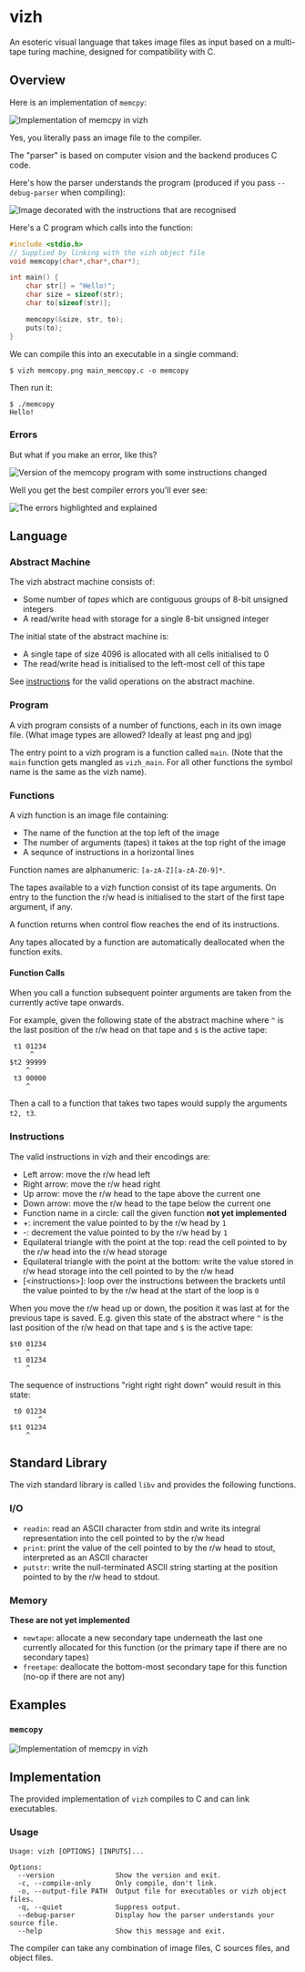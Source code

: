 # vizh

An esoteric visual language that takes image files as input based on a multi-tape turing machine, designed for compatibility with C.

## Overview

Here is an implementation of `memcpy`:

![Implementation of memcpy in vizh](samples/memcopy/memcopy.png)

Yes, you literally pass an image file to the compiler.

The "parser" is based on computer vision and the backend produces C code.

Here's how the parser understands the program (produced if you pass `--debug-parser` when compiling):

![Image decorated with the instructions that are recognised](images/parser_output.png)

Here's a C program which calls into the function:

```c
#include <stdio.h>
// Supplied by linking with the vizh object file
void memcopy(char*,char*,char*);

int main() {
    char str[] = "Hello!";
    char size = sizeof(str);
    char to[sizeof(str)];

    memcopy(&size, str, to);
    puts(to);
}
```

We can compile this into an executable in a single command:

```console
$ vizh memcopy.png main_memcopy.c -o memcopy
```

Then run it:

```console
$ ./memcopy
Hello!
```

### Errors

But what if you make an error, like this?

![Version of the memcopy program with some instructions changed](images/bad_memcopy.png)

Well you get the best compiler errors you'll ever see:

![The errors highlighted and explained](images/compiler_error.png)


## Language

### Abstract Machine

The vizh abstract machine consists of:

- Some number of *tapes* which are contiguous groups of 8-bit unsigned integers
- A read/write head with storage for a single 8-bit unsigned integer

The initial state of the abstract machine is:

- A single tape of size 4096 is allocated with all cells initialised to 0
- The read/write head is initialised to the left-most cell of this tape

See [instructions](#instructions) for the valid operations on the abstract machine.

### Program

A vizh program consists of a number of functions, each in its own image file. (What image types are allowed? Ideally at least png and jpg)

The entry point to a vizh program is a function called `main`. (Note that the `main` function gets mangled as `vizh_main`. For all other functions the symbol name is the same as the vizh name).

### Functions

A vizh function is an image file containing:

- The name of the function at the top left of the image
- The number of arguments (tapes) it takes at the top right of the image
- A sequnce of instructions in a horizontal lines

Function names are alphanumeric: `[a-zA-Z][a-zA-Z0-9]*`.

The tapes available to a vizh function consist of its tape arguments. On entry to the function the r/w head is initialised to the start of the first tape argument, if any.

A function returns when control flow reaches the end of its instructions.

Any tapes allocated by a function are automatically deallocated when the function exits.

#### Function Calls

When you call a function subsequent pointer arguments are taken from the currently active tape onwards.

For example, given the following state of the abstract machine where `^` is the last position of the r/w head on that tape and `$` is the active tape:

```
 t1 01234
     ^
$t2 99999
    ^
 t3 00000
    ^
```

Then a call to a function that takes two tapes would supply the arguments `t2, t3`.

### Instructions

The valid instructions in vizh and their encodings are:

- Left arrow: move the r/w head left
- Right arrow: move the r/w head right
- Up arrow: move the r/w head to the tape above the current one
- Down arrow: move the r/w head to the tape below the current one
- Function name in a circle: call the given function **not yet implemented**
- +: increment the value pointed to by the r/w head by `1`
- -: decrement the value pointed to by the r/w head by `1`
- Equilateral triangle with the point at the top: read the cell pointed to by the r/w head into the r/w head storage
- Equilateral triangle with the point at the bottom: write the value stored in r/w head storage into the cell pointed to by the r/w head
- [&lt;instructions&gt;]: loop over the instructions between the brackets until the value pointed to by the r/w head at the start of the loop is `0` 

When you move the r/w head up or down, the position it was last at for the previous tape is saved. E.g. given this state of the abstract where `^` is the last position of the r/w head on that tape and `$` is the active tape:

```
$t0 01234
    ^  
 t1 01234
    ^
```

The sequence of instructions "right right right down" would result in this state:

```
 t0 01234
       ^  
$t1 01234
    ^
```

## Standard Library

The vizh standard library is called `libv` and provides the following functions.

### I/O

- `readin`: read an ASCII character from stdin and write its integral representation into the cell pointed to by the r/w head
- `print`: print the value of the cell pointed to by the r/w head to stout, interpreted as an ASCII character
- `putstr`: write the null-terminated ASCII string starting at the position pointed to by the r/w head to stdout.

### Memory

**These are not yet implemented**

- `newtape`: allocate a new secondary tape underneath the last one currently allocated for this function (or the primary tape if there are no secondary tapes)
- `freetape`: deallocate the bottom-most secondary tape for this function (no-op if there are not any)

## Examples

### `memcopy`

![Implementation of memcpy in vizh](samples/memcopy/memcopy.png)

## Implementation

The provided implementation of `vizh` compiles to C and can link executables.

### Usage

```
Usage: vizh [OPTIONS] [INPUTS]...

Options:
  --version               Show the version and exit.
  -c, --compile-only      Only compile, don't link.
  -o, --output-file PATH  Output file for executables or vizh object files.
  -q, --quiet             Suppress output.
  --debug-parser          Display how the parser understands your source file.
  --help                  Show this message and exit.
  ```

  The compiler can take any combination of image files, C sources files, and object files.
